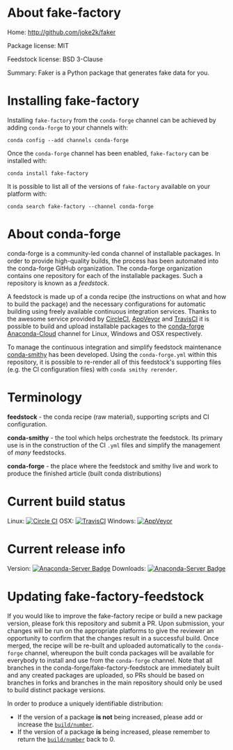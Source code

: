 About fake-factory
==================

Home: http://github.com/joke2k/faker

Package license: MIT

Feedstock license: BSD 3-Clause

Summary: Faker is a Python package that generates fake data for you.



Installing fake-factory
=======================

Installing `fake-factory` from the `conda-forge` channel can be achieved by adding `conda-forge` to your channels with:

```
conda config --add channels conda-forge
```

Once the `conda-forge` channel has been enabled, `fake-factory` can be installed with:

```
conda install fake-factory
```

It is possible to list all of the versions of `fake-factory` available on your platform with:

```
conda search fake-factory --channel conda-forge
```



About conda-forge
=================

conda-forge is a community-led conda channel of installable packages.
In order to provide high-quality builds, the process has been automated into the
conda-forge GitHub organization. The conda-forge organization contains one repository
for each of the installable packages. Such a repository is known as a *feedstock*.

A feedstock is made up of a conda recipe (the instructions on what and how to build
the package) and the necessary configurations for automatic building using freely
available continuous integration services. Thanks to the awesome service provided by
[CircleCI](https://circleci.com/), [AppVeyor](http://www.appveyor.com/)
and [TravisCI](https://travis-ci.org/) it is possible to build and upload installable
packages to the [conda-forge](https://anaconda.org/conda-forge)
[Anaconda-Cloud](http://docs.anaconda.org/) channel for Linux, Windows and OSX respectively.

To manage the continuous integration and simplify feedstock maintenance
[conda-smithy](http://github.com/conda-forge/conda-smithy) has been developed.
Using the ``conda-forge.yml`` within this repository, it is possible to re-render all of
this feedstock's supporting files (e.g. the CI configuration files) with ``conda smithy rerender``.


Terminology
===========

**feedstock** - the conda recipe (raw material), supporting scripts and CI configuration.

**conda-smithy** - the tool which helps orchestrate the feedstock.
                   Its primary use is in the construction of the CI ``.yml`` files
                   and simplify the management of *many* feedstocks.

**conda-forge** - the place where the feedstock and smithy live and work to
                  produce the finished article (built conda distributions)

Current build status
====================

Linux: [![Circle CI](https://circleci.com/gh/conda-forge/fake-factory-feedstock.svg?style=shield)](https://circleci.com/gh/conda-forge/fake-factory-feedstock)
OSX: [![TravisCI](https://travis-ci.org/conda-forge/fake-factory-feedstock.svg?branch=master)](https://travis-ci.org/conda-forge/fake-factory-feedstock)
Windows: [![AppVeyor](https://ci.appveyor.com/api/projects/status/github/conda-forge/fake-factory-feedstock?svg=True)](https://ci.appveyor.com/project/conda-forge/fake-factory-feedstock/branch/master)

Current release info
====================
Version: [![Anaconda-Server Badge](https://anaconda.org/conda-forge/fake-factory/badges/version.svg)](https://anaconda.org/conda-forge/fake-factory)
Downloads: [![Anaconda-Server Badge](https://anaconda.org/conda-forge/fake-factory/badges/downloads.svg)](https://anaconda.org/conda-forge/fake-factory)


Updating fake-factory-feedstock
===============================

If you would like to improve the fake-factory recipe or build a new
package version, please fork this repository and submit a PR. Upon submission,
your changes will be run on the appropriate platforms to give the reviewer an
opportunity to confirm that the changes result in a successful build. Once
merged, the recipe will be re-built and uploaded automatically to the
`conda-forge` channel, whereupon the built conda packages will be available for
everybody to install and use from the `conda-forge` channel.
Note that all branches in the conda-forge/fake-factory-feedstock are
immediately built and any created packages are uploaded, so PRs should be based
on branches in forks and branches in the main repository should only be used to
build distinct package versions.

In order to produce a uniquely identifiable distribution:
 * If the version of a package **is not** being increased, please add or increase
   the [``build/number``](http://conda.pydata.org/docs/building/meta-yaml.html#build-number-and-string).
 * If the version of a package **is** being increased, please remember to return
   the [``build/number``](http://conda.pydata.org/docs/building/meta-yaml.html#build-number-and-string)
   back to 0.
